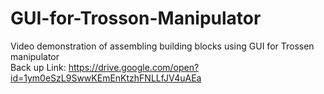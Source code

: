 # GUI-for-Trosson-Manipulator
Video demonstration of assembling building blocks using GUI for Trossen manipulator  
Back up Link: https://drive.google.com/open?id=1ym0eSzL9SwwKEmEnKtzhFNLLfJV4uAEa

